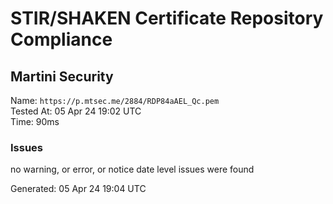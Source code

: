 # STIR/SHAKEN Certificate Repository Compliance

## Martini Security

Name: `https://p.mtsec.me/2884/RDP84aAEL_Qc.pem`\
Tested At: 05 Apr 24 19:02 UTC\
Time: 90ms

### Issues

no warning, or error, or notice date level issues were found

Generated: 05 Apr 24 19:04 UTC